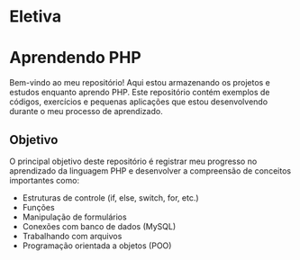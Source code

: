 # Eletiva
# Aprendendo PHP

Bem-vindo ao meu repositório! Aqui estou armazenando os projetos e estudos enquanto aprendo PHP. Este repositório contém exemplos de códigos, exercícios e pequenas aplicações que estou desenvolvendo durante o meu processo de aprendizado.

## Objetivo

O principal objetivo deste repositório é registrar meu progresso no aprendizado da linguagem PHP e desenvolver a compreensão de conceitos importantes como:

- Estruturas de controle (if, else, switch, for, etc.)
- Funções
- Manipulação de formulários
- Conexões com banco de dados (MySQL)
- Trabalhando com arquivos
- Programação orientada a objetos (POO)